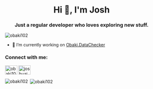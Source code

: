 <h1 align="center">Hi 👋, I'm Josh</h1>
<h3 align="center">Just a regular developer who loves exploring new stuff.</h3> 

<p align="left"> <img src="https://komarev.com/ghpvc/?username=obaki102&label=Profile%20views&color=0e75b6&style=flat" alt="obaki102" /> </p>

- 🔭 I’m currently working on [Obaki.DataChecker](https://github.com/obaki102/Obaki.DataChecker)

<h3 align="left">Connect with me:</h3>
<p align="left">
<a href="https://dev.to/obaki102" target="blank"><img align="center" src="https://raw.githubusercontent.com/rahuldkjain/github-profile-readme-generator/master/src/images/icons/Social/devto.svg" alt="obaki102" height="30" width="40" /></a>
<a href="https://linkedin.com/in/joshua-j-piluden-b06798110" target="blank"><img align="center" src="https://raw.githubusercontent.com/rahuldkjain/github-profile-readme-generator/master/src/images/icons/Social/linked-in-alt.svg" alt="joshuajpiluden@gmail.com" height="30" width="40" /></a>
</p>

<p><img align="left" src="https://github-readme-stats.vercel.app/api/top-langs?username=obaki102&show_icons=true&locale=en&layout=compact" alt="obaki102" /></p>

<p>&nbsp;<img align="center" src="https://github-readme-stats.vercel.app/api?username=obaki102&show_icons=true&locale=en" alt="obaki102" /></p> 
